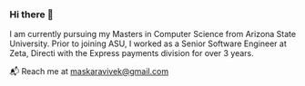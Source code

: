 ### Hi there 👋

I am currently pursuing my Masters in Computer Science from Arizona State University. Prior to joining ASU, I worked as a Senior Software Engineer at Zeta, Directi with the Express payments division for over 3 years.

📬 Reach me at [maskaravivek@gmail.com](mailto:maskaravivek@gmail.com)
